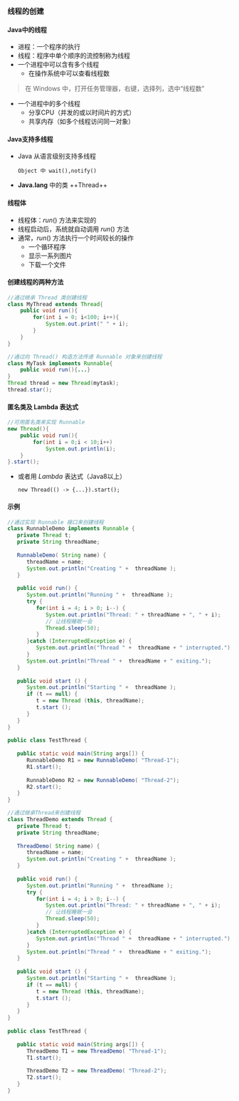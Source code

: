 ### 线程的创建

#### Java中的线程

* 进程：一个程序的执行
* 线程：程序中单个顺序的流控制称为线程
* 一个进程中可以含有多个线程
  * 在操作系统中可以查看线程数

> 在 Windows 中，打开任务管理器，右键，选择列，选中“线程数”

* 一个进程中的多个线程
  * 分享CPU（并发的或以时间片的方式）
  * 共享内存（如多个线程访问同一对象）

#### Java支持多线程

* Java 从语言级别支持多线程

  `Object 中 wait(),notify()`

* **Java.lang** 中的类 ++Thread++

#### 线程体

* 线程体：$run()$ 方法来实现的
* 线程启动后，系统就自动调用 $run()$ 方法
* 通常，$run()$ 方法执行一个时间较长的操作
  * 一个循环程序
  * 显示一系列图片
  * 下载一个文件

#### 创建线程的两种方法

```java
//通过继承 Thread 类创建线程
class MyThread extends Thread{
    public void run(){
        for(int i = 0; i<100; i++){
            System.out.print(" " + i);
        }
    }
}
```

```java
//通过向 Thread() 构造方法传递 Runnable 对象来创建线程
class MyTask implements Runnable{
    public void run(){...}
}
Thread thread = new Thread(mytask);
thread.star();
```

#### 匿名类及 Lambda 表达式

```java
//可用匿名类来实现 Runnable
new Thread(){
    public void run(){
        for(int i = 0;i < 10;i++)
            System.out.println(i);
    }
}.start();
```

* 或者用 $Lambda$ 表达式（Java8以上）

  `new Thread(() -> {...}).start();`

#### 示例

```java
//通过实现 Runnable 接口来创建线程
class RunnableDemo implements Runnable {
   private Thread t;
   private String threadName;
   
   RunnableDemo( String name) {
      threadName = name;
      System.out.println("Creating " +  threadName );
   }
   
   public void run() {
      System.out.println("Running " +  threadName );
      try {
         for(int i = 4; i > 0; i--) {
            System.out.println("Thread: " + threadName + ", " + i);
            // 让线程睡眠一会
            Thread.sleep(50);
         }
      }catch (InterruptedException e) {
         System.out.println("Thread " +  threadName + " interrupted.");
      }
      System.out.println("Thread " +  threadName + " exiting.");
   }
   
   public void start () {
      System.out.println("Starting " +  threadName );
      if (t == null) {
         t = new Thread (this, threadName);
         t.start ();
      }
   }
}
 
public class TestThread {
 
   public static void main(String args[]) {
      RunnableDemo R1 = new RunnableDemo( "Thread-1");
      R1.start();
      
      RunnableDemo R2 = new RunnableDemo( "Thread-2");
      R2.start();
   }   
}
```

```java
//通过继承Thread来创建线程
class ThreadDemo extends Thread {
   private Thread t;
   private String threadName;
   
   ThreadDemo( String name) {
      threadName = name;
      System.out.println("Creating " +  threadName );
   }
   
   public void run() {
      System.out.println("Running " +  threadName );
      try {
         for(int i = 4; i > 0; i--) {
            System.out.println("Thread: " + threadName + ", " + i);
            // 让线程睡眠一会
            Thread.sleep(50);
         }
      }catch (InterruptedException e) {
         System.out.println("Thread " +  threadName + " interrupted.");
      }
      System.out.println("Thread " +  threadName + " exiting.");
   }
   
   public void start () {
      System.out.println("Starting " +  threadName );
      if (t == null) {
         t = new Thread (this, threadName);
         t.start ();
      }
   }
}
 
public class TestThread {
 
   public static void main(String args[]) {
      ThreadDemo T1 = new ThreadDemo( "Thread-1");
      T1.start();
      
      ThreadDemo T2 = new ThreadDemo( "Thread-2");
      T2.start();
   }   
}
```

